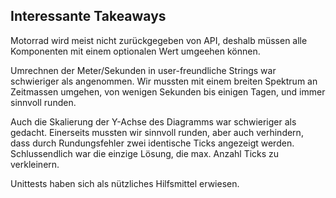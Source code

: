 
## Interessante Takeaways

Motorrad wird meist nicht zurückgegeben von API, deshalb müssen alle Komponenten mit einem optionalen Wert umgeehen können.

Umrechnen der Meter/Sekunden in user-freundliche Strings war schwieriger als angenommen. 
Wir mussten mit einem breiten Spektrum an Zeitmassen umgehen, 
von wenigen Sekunden bis einigen Tagen, und immer sinnvoll runden.

Auch die Skalierung der Y-Achse des Diagramms war schwieriger als gedacht.
Einerseits mussten wir sinnvoll runden, aber auch verhindern, 
dass durch Rundungsfehler zwei identische Ticks angezeigt werden.
Schlussendlich war die einzige Lösung, die max. Anzahl Ticks zu verkleinern.

Unittests haben sich als nützliches Hilfsmittel erwiesen.
